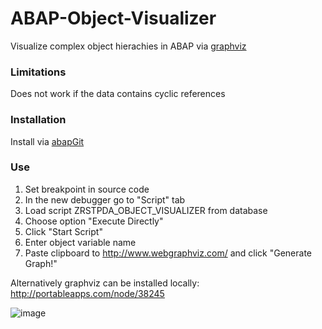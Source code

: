# ABAP-Object-Visualizer

Visualize complex object hierachies in ABAP via [graphviz](http://www.graphviz.org/)

### Limitations
Does not work if the data contains cyclic references

### Installation
Install via [abapGit](https://github.com/larshp/abapGit)

### Use
1. Set breakpoint in source code
2. In the new debugger go to "Script" tab
3. Load script ZRSTPDA_OBJECT_VISUALIZER from database
4. Choose option "Execute Directly"
5. Click "Start Script"
6. Enter object variable name
7. Paste clipboard to http://www.webgraphviz.com/ and click "Generate Graph!"

Alternatively graphviz can be installed locally: http://portableapps.com/node/38245

![image](https://cloud.githubusercontent.com/assets/5888506/9831830/9992cd50-5966-11e5-9ee5-383ad590a683.png)
